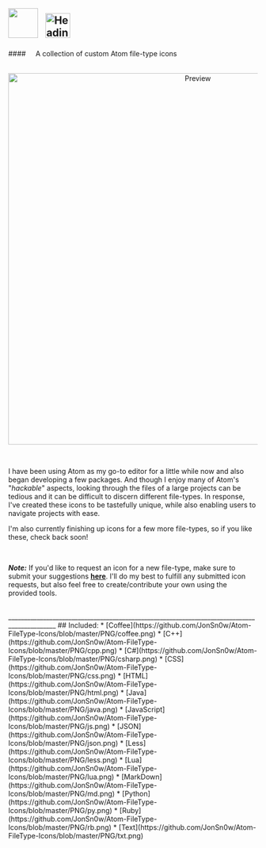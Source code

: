 <img src="https://cloud.githubusercontent.com/assets/16360374/17991222/82596480-6af1-11e6-9c96-3e2996a8be5a.png" height="60"/> &nbsp;&nbsp;<img src="https://cloud.githubusercontent.com/assets/16360374/18599710/969f5a8e-7c0e-11e6-801f-5de5f1e35cd5.png" height="50" Title="Heading"/>  
------------------------------------------------------------------------------------------------------------------------
####&nbsp;&nbsp;&nbsp;&nbsp; A collection of custom Atom file-type icons  
<br>
    <p align="center">
        <img src="https://cloud.githubusercontent.com/assets/16360374/18630210/c95248d4-7e1f-11e6-8dda-c6c590dd53b3.png" width="750" title="Preview"/>
    <p/>
<br>

I have been using Atom as my go-to editor for a little while now and also began developing a few packages. And though I enjoy many of Atom's "*hackable*" aspects, looking through the files of a large projects can be tedious and it can be difficult to discern different file-types. In response, I've created these icons to be tastefully unique, while also enabling users to navigate projects with ease.  

  I'm also currently finishing up icons for a few more file-types, so if you like these, check back soon!  

<br>

  ***Note:*** If you'd like to request an icon for a new file-type, make sure to submit your suggestions [**here**](https://github.com/JonSn0w/Atom-FileType-Icons/Issues). I'll do my best to fulfill any submitted icon requests, but also feel free to create/contribute your own using the provided tools.

<br>
_____________________________________________________________________________________________  
## Included:
  * [Coffee](https://github.com/JonSn0w/Atom-FileType-Icons/blob/master/PNG/coffee.png)    
  * [C++](https://github.com/JonSn0w/Atom-FileType-Icons/blob/master/PNG/cpp.png)  
  * [C#](https://github.com/JonSn0w/Atom-FileType-Icons/blob/master/PNG/csharp.png)  
  * [CSS](https://github.com/JonSn0w/Atom-FileType-Icons/blob/master/PNG/css.png)  
  * [HTML](https://github.com/JonSn0w/Atom-FileType-Icons/blob/master/PNG/html.png)  
  * [Java](https://github.com/JonSn0w/Atom-FileType-Icons/blob/master/PNG/java.png)  
  * [JavaScript](https://github.com/JonSn0w/Atom-FileType-Icons/blob/master/PNG/js.png)  
  * [JSON](https://github.com/JonSn0w/Atom-FileType-Icons/blob/master/PNG/json.png)  
  * [Less](https://github.com/JonSn0w/Atom-FileType-Icons/blob/master/PNG/less.png)  
   * [Lua](https://github.com/JonSn0w/Atom-FileType-Icons/blob/master/PNG/lua.png)  
  * [MarkDown](https://github.com/JonSn0w/Atom-FileType-Icons/blob/master/PNG/md.png)  
  * [Python](https://github.com/JonSn0w/Atom-FileType-Icons/blob/master/PNG/py.png)  
  * [Ruby](https://github.com/JonSn0w/Atom-FileType-Icons/blob/master/PNG/rb.png)  
  * [Text](https://github.com/JonSn0w/Atom-FileType-Icons/blob/master/PNG/txt.png)  
